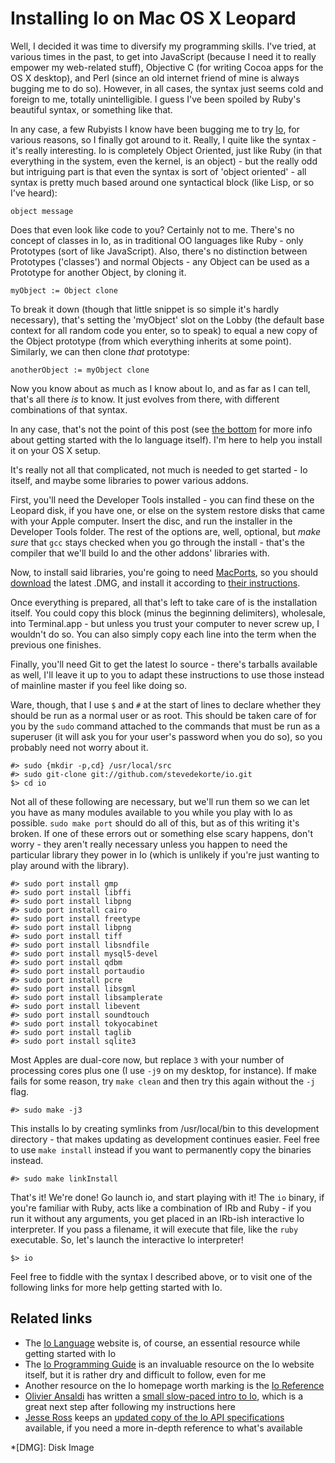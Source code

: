 Installing Io on Mac OS X Leopard
=================================

Well, I decided it was time to diversify my programming skills. I've tried, at various times in the past, to get into JavaScript (because I need it to really empower my web-related stuff), Objective C (for writing Cocoa apps for the OS X desktop), and Perl (since an old internet friend of mine is always bugging me to do so). However, in all cases, the syntax just seems cold and foreign to me, totally unintelligible. I guess I've been spoiled by Ruby's beautiful syntax, or something like that.

In any case, a few Rubyists I know have been bugging me to try [Io][io], for various reasons, so I finally got around to it. Really, I quite like the syntax - it's really interesting. Io is completely Object Oriented, just like Ruby (in that everything in the system, even the kernel, is an object) - but the really odd but intriguing part is that even the syntax is sort of 'object oriented' - all syntax is pretty much based around one syntactical block (like Lisp, or so I've heard):

    object message

Does that even look like code to you? Certainly not to me. There's no concept of classes in Io, as in traditional OO languages like Ruby - only Prototypes (sort of like JavaScript). Also, there's no distinction between Prototypes ('classes') and normal Objects - any Object can be used as a Prototype for another Object, by cloning it.

    myObject := Object clone

To break it down (though that little snippet is so simple it's hardly necessary), that's setting the 'myObject' slot on the Lobby (the default base context for all random code you enter, so to speak) to equal a new copy of the Object prototype (from which everything inherits at some point). Similarly, we can then clone _that_ prototype:

    anotherObject := myObject clone

Now you know about as much as I know about Io, and as far as I can tell, that's all there *is* to know. It just evolves from there, with different combinations of that syntax.

In any case, that's not the point of this post (see [the bottom](#related_links "Related links") for more info about getting started with the Io language itself). I'm here to help you install it on your OS X setup.

It's really not all that complicated, not much is needed to get started - Io itself, and maybe some libraries to power various addons.

First, you'll need the Developer Tools installed - you can find these on the Leopard disk, if you have one, or else on the system restore disks that came with your Apple computer. Insert the disc, and run the installer in the Developer Tools folder. The rest of the options are, well, optional, but *make sure* that `gcc` stays checked when you go through the install - that's the compiler that we'll build Io and the other addons' libraries with.

Now, to install said libraries, you're going to need [MacPorts][ports], so you should [download][ports-dl] the latest .DMG, and install it according to [their instructions][ports-help].

Once everything is prepared, all that's left to take care of is the installation itself. You could copy this block (minus the beginning delimiters), wholesale, into Terminal.app - but unless you trust your computer to never screw up, I wouldn't do so. You can also simply copy each line into the term when the previous one finishes.

Finally, you'll need Git to get the latest Io source - there's tarballs available as well, I'll leave it up to you to adapt these instructions to use those instead of mainline master if you feel like doing so.

Ware, though, that I use `$` and `#` at the start of lines to declare whether they should be run as a normal user or as root. This should be taken care of for you by the `sudo` command attached to the commands that must be run as a superuser (it will ask you for your user's password when you do so), so you probably need not worry about it.

    #> sudo {mkdir -p,cd} /usr/local/src
    #> sudo git-clone git://github.com/stevedekorte/io.git
    $> cd io

Not all of these following are necessary, but we'll run them so we can let you have as many modules available to you while you play with Io as possible. `sudo make port` should do all of this, but as of this writing it's broken. If one of these errors out or something else scary happens, don't worry - they aren't really necessary unless you happen to need the particular library they power in Io (which is unlikely if you're just wanting to play around with the library).

    #> sudo port install gmp
    #> sudo port install libffi
    #> sudo port install libpng
    #> sudo port install cairo
    #> sudo port install freetype
    #> sudo port install libpng
    #> sudo port install tiff
    #> sudo port install libsndfile
    #> sudo port install mysql5-devel
    #> sudo port install qdbm
    #> sudo port install portaudio
    #> sudo port install pcre
    #> sudo port install libsgml
    #> sudo port install libsamplerate
    #> sudo port install libevent
    #> sudo port install soundtouch
    #> sudo port install tokyocabinet
    #> sudo port install taglib
    #> sudo port install sqlite3

Most Apples are dual-core now, but replace `3` with your number of processing cores plus one (I use `-j9` on my desktop, for instance). If make fails for  some reason, try `make clean` and then try this again without the `-j` flag.

    #> sudo make -j3

This installs Io by creating symlinks from /usr/local/bin to this development directory - that makes updating as development continues easier. Feel free to use `make install` instead if you want to permanently copy the binaries instead.

    #> sudo make linkInstall

That's it! We're done! Go launch io, and start playing with it! The `io` binary, if you're familiar with Ruby, acts like a combination of IRb and Ruby - if you run it without any arguments, you get placed in an IRb-ish interactive Io interpreter. If you pass a filename, it will execute that file, like the `ruby` executable. So, let's launch the interactive Io interpreter!

    $> io

Feel free to fiddle with the syntax I described above, or to visit one of the following links for more help getting started with Io.

Related links
-------------

- The [Io Language][io] website is, of course, an essential resource while getting started with Io
- The [Io Programming Guide][guide] is an invaluable resource on the Io website itself, but it is rather dry and difficult to follow, even for me
- Another resource on the Io homepage worth marking is the [Io Reference][reference]
- [Olivier Ansaldi][oliv] has written a [small slow-paced intro to Io][oliv-intro], which is a great next step after following my instructions here
- [Jesse Ross][jesse] keeps an [updated copy of the Io API specifications][api] available, if you need a more in-depth reference to what's available

[io]: http://iolanguage.com/ "Io Programming Language"
[ports]: http://macports.org/ "MacPorts software distribution and install system"
[ports-dl]: http://svn.macports.org/repository/macports/downloads/MacPorts-1.6.0/ "Download MacPorts 1.6"
[ports-help]: http://trac.macports.org/wiki/InstallingMacPorts "Instructions for installing MacPorts"
[guide]: http://iolanguage.com/scm/git/checkout/Io/docs/IoGuide.html "Io Programming Guide"
[reference]: http://iolanguage.com/scm/git/checkout/Io/docs/IoReference.html "Official Io Reference"
[oliv]: http://ozone.wordpress.com "Olivier Ansaldi's Wordpress Blog"
[oliv-intro]: http://ozone.wordpress.com/2006/03/15/blame-it-on-io/ "Blame it on Io! A slow-paced introduction to the Io language by Olivier Ansaldi"
[jesse]: http://jesseross.com/ "Jesse Ross' Homepage"
[api]: http://io.jesseross.com/docs/current/ "Jesse Ross' Edge Io API"
*[DMG]: Disk Image